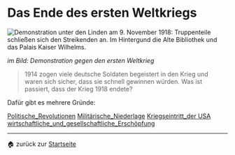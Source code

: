 # Das Ende des ersten Weltkriegs

![Demonstration unter den Linden am 9. November 1918: Truppenteile schließen sich den Streikenden an. Im Hintergund die Alte Bibliothek und das Palais Kaiser Wilhelms.](https://www.bpb.de/cache/images/5/157615_original.jpg?B300C)

*im Bild: Demonstration gegen den ersten Weltkrieg*

>1914 zogen viele deutsche Soldaten begeistert in den Krieg und waren sich sicher, dass sie schnell gewinnen würden. Was ist passiert, dass der Krieg 1918 endete?

Dafür gibt es mehrere Gründe: 

[Politische_Revolutionen](GPG_7/Arbeitsblätter_GPG_7/Politische_Revolutionen.md)
[Militärische_Niederlage](GPG_7/Arbeitsblätter_GPG_7/Militärische_Niederlage.md)
[Kriegseintritt_der USA](GPG_7/Arbeitsblätter_GPG_7/Kriegseintritt_der%20USA.md)
[wirtschaftliche_und_gesellschaftliche_Erschöpfung](GPG_7/Arbeitsblätter_GPG_7/wirtschaftliche_und_gesellschaftliche_Erschöpfung.md)


---

🏠 zurück zur [Startseite](../../index.md)


